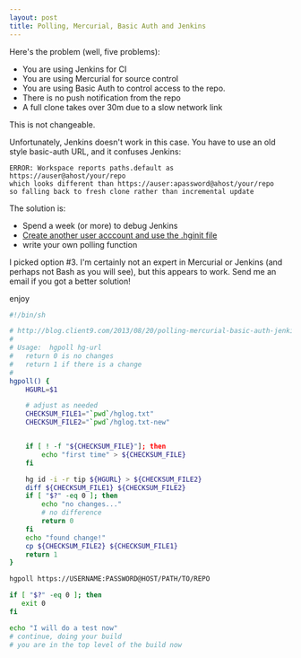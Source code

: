 ```yaml
---
layout: post
title: Polling, Mercurial, Basic Auth and Jenkins
---
```



Here's the problem (well, five problems):

* You are using Jenkins for CI
* You are using Mercurial for source control
* You are using Basic Auth to control access to the repo.
* There is no push notification from the repo
* A full clone takes over 30m due to a slow network link

This is not changeable.

Unfortunately, Jenkins doesn't work in this case.  You have to use an old style basic-auth URL, and it confuses Jenkins:

```
ERROR: Workspace reports paths.default as https://auser@ahost/your/repo
which looks different than https://auser:apassword@ahost/your/repo
so falling back to fresh clone rather than incremental update
```

The solution is:

* Spend a week (or more) to debug Jenkins
* [Create another user acccount and use the .hginit file](http://blog.siliconvalve.com/2012/03/03/configure-mercurial-pull-with-http-authentication-for-jenkins-on-windows/)
* write your own polling function

I picked option #3.  I'm certainly not an expert in Mercurial or Jenkins (and perhaps not Bash as you will see), but this appears to work.  Send me an email if you got a better solution!

enjoy

```bash
#!/bin/sh

# http://blog.client9.com/2013/08/20/polling-mercurial-basic-auth-jenkins.html
#
# Usage:  hgpoll hg-url
#   return 0 is no changes
#   return 1 if there is a change
#
hgpoll() {
    HGURL=$1

    # adjust as needed
    CHECKSUM_FILE1="`pwd`/hglog.txt"
    CHECKSUM_FILE2="`pwd`/hglog.txt-new"


    if [ ! -f "${CHECKSUM_FILE}"]; then
        echo "first time" > ${CHECKSUM_FILE}
    fi

    hg id -i -r tip ${HGURL} > ${CHECKSUM_FILE2}
    diff ${CHECKSUM_FILE1} ${CHECKSUM_FILE2}
    if [ "$?" -eq 0 ]; then
        echo "no changes..."
        # no difference
        return 0
    fi
    echo "found change!"
    cp ${CHECKSUM_FILE2} ${CHECKSUM_FILE1}
    return 1
}

hgpoll https://USERNAME:PASSWORD@HOST/PATH/TO/REPO

if [ "$?" -eq 0 ]; then
   exit 0
fi

echo "I will do a test now"
# continue, doing your build
# you are in the top level of the build now
```

